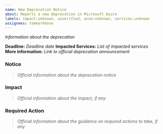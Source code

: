 ```yaml
---
name: New Deprecation Notice
about: Reports a new deprecation in Microsoft Azure
labels: impact:unknown, unverified, area:unknown, services:unknown
assignees: tomkerkhove
---
```


_Information about the deprecation_

**Deadline:** _Deadline date_
**Impacted Services:** _List of impacted services_
**More information:** _Link to official deprecation announcement_

### Notice

> _Official information about the deprecation notice_

### Impact

> _Official information about the impact, if any_

### Required Action

> _Official information about the guidance on required actions to take, if any_
